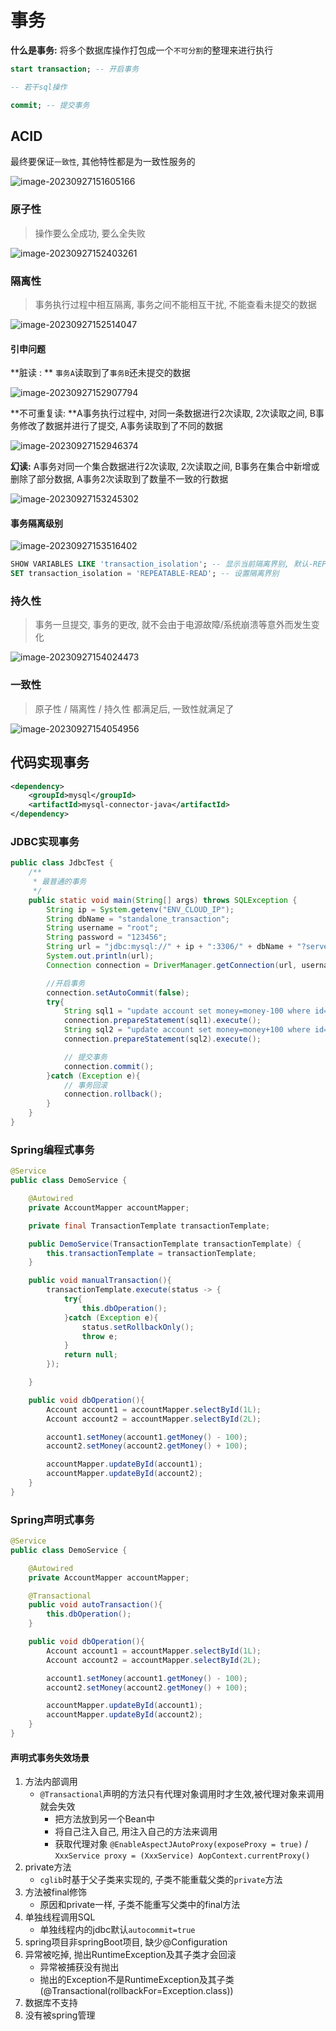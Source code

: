 # 事务

**什么是事务:** 将多个数据库操作打包成一个`不可分割`的整理来进行执行

```sql
start transaction; -- 开启事务

-- 若干sql操作

commit; -- 提交事务
```

## ACID

最终要保证`一致性`, 其他特性都是为一致性服务的

![image-20230927151605166](https://chenqf-blog-image.oss-cn-beijing.aliyuncs.com/images/image-20230927151605166.png)

### 原子性

> 操作要么全成功, 要么全失败

![image-20230927152403261](https://chenqf-blog-image.oss-cn-beijing.aliyuncs.com/images/image-20230927152403261.png)

### 隔离性

> 事务执行过程中相互隔离, 事务之间不能相互干扰, 不能查看未提交的数据

![image-20230927152514047](https://chenqf-blog-image.oss-cn-beijing.aliyuncs.com/images/image-20230927152514047.png)

#### 引申问题

**脏读 : ** `事务A`读取到了`事务B`还未提交的数据

![image-20230927152907794](https://chenqf-blog-image.oss-cn-beijing.aliyuncs.com/images/image-20230927152907794.png)

**不可重复读: **A事务执行过程中, 对同一条数据进行2次读取, 2次读取之间, B事务修改了数据并进行了提交, A事务读取到了不同的数据

![image-20230927152946374](https://chenqf-blog-image.oss-cn-beijing.aliyuncs.com/images/image-20230927152946374.png)

**幻读:** A事务对同一个集合数据进行2次读取, 2次读取之间, B事务在集合中新增或删除了部分数据, A事务2次读取到了数量不一致的行数据

![image-20230927153245302](https://chenqf-blog-image.oss-cn-beijing.aliyuncs.com/images/image-20230927153245302.png)

#### 事务隔离级别

![image-20230927153516402](https://chenqf-blog-image.oss-cn-beijing.aliyuncs.com/images/image-20230927153516402.png)

```sql
SHOW VARIABLES LIKE 'transaction_isolation'; -- 显示当前隔离界别, 默认-REPEATABLE-READ
SET transaction_isolation = 'REPEATABLE-READ'; -- 设置隔离界别
```

### 持久性

> 事务一旦提交, 事务的更改, 就不会由于电源故障/系统崩溃等意外而发生变化

![image-20230927154024473](https://chenqf-blog-image.oss-cn-beijing.aliyuncs.com/images/image-20230927154024473.png)

### 一致性

> 原子性 / 隔离性 / 持久性 都满足后,  一致性就满足了

![image-20230927154054956](https://chenqf-blog-image.oss-cn-beijing.aliyuncs.com/images/image-20230927154054956.png)

## 代码实现事务

```xml
<dependency>
    <groupId>mysql</groupId>
    <artifactId>mysql-connector-java</artifactId>
</dependency>
```

### JDBC实现事务

```java
public class JdbcTest {
    /**
     * 最普通的事务
     */
    public static void main(String[] args) throws SQLException {
        String ip = System.getenv("ENV_CLOUD_IP");
        String dbName = "standalone_transaction";
        String username = "root";
        String password = "123456";
        String url = "jdbc:mysql://" + ip + ":3306/" + dbName + "?serverTimezone=Asia/Shanghai&useUnicode=true&characterEncoding=utf-8";
        System.out.println(url);
        Connection connection = DriverManager.getConnection(url, username, password);

        //开启事务
        connection.setAutoCommit(false);
        try{
            String sql1 = "update account set money=money-100 where id=1";
            connection.prepareStatement(sql1).execute();
            String sql2 = "update account set money=money+100 where id=2";
            connection.prepareStatement(sql2).execute();

            // 提交事务
            connection.commit();
        }catch (Exception e){
            // 事务回滚
            connection.rollback();
        }
    }
}
```

### Spring编程式事务
```java
@Service
public class DemoService {

    @Autowired
    private AccountMapper accountMapper;

    private final TransactionTemplate transactionTemplate;

    public DemoService(TransactionTemplate transactionTemplate) {
        this.transactionTemplate = transactionTemplate;
    }

    public void manualTransaction(){
        transactionTemplate.execute(status -> {
            try{
                this.dbOperation();
            }catch (Exception e){
                status.setRollbackOnly();
                throw e;
            }
            return null;
        });

    }

    public void dbOperation(){
        Account account1 = accountMapper.selectById(1L);
        Account account2 = accountMapper.selectById(2L);

        account1.setMoney(account1.getMoney() - 100);
        account2.setMoney(account2.getMoney() + 100);

        accountMapper.updateById(account1);
        accountMapper.updateById(account2);
    }
}
```

### Spring声明式事务

```java
@Service
public class DemoService {

    @Autowired
    private AccountMapper accountMapper;

    @Transactional
    public void autoTransaction(){
        this.dbOperation();
    }

    public void dbOperation(){
        Account account1 = accountMapper.selectById(1L);
        Account account2 = accountMapper.selectById(2L);

        account1.setMoney(account1.getMoney() - 100);
        account2.setMoney(account2.getMoney() + 100);

        accountMapper.updateById(account1);
        accountMapper.updateById(account2);
    }
}
```

#### 声明式事务失效场景

1. 方法内部调用
    + `@Transactional`声明的方法只有代理对象调用时才生效,被代理对象来调用就会失效
        + 把方法放到另一个Bean中
        + 将自己注入自己, 用注入自己的方法来调用
        + 获取代理对象 `@EnableAspectJAutoProxy(exposeProxy = true)` / `XxxService proxy = (XxxService) AopContext.currentProxy()`
2. private方法
    + `cglib`时基于父子类来实现的, 子类不能重载父类的`private`方法
3. 方法被final修饰
    + 原因和private一样, 子类不能重写父类中的final方法
4. 单独线程调用SQL
    + 单独线程内的jdbc默认`autocommit=true`
5. spring项目非springBoot项目, 缺少@Configuration
6. 异常被吃掉, 抛出RuntimeException及其子类才会回滚
    + 异常被捕获没有抛出
    + 抛出的Exception不是RuntimeException及其子类 (@Transactional(rollbackFor=Exception.class))
7. 数据库不支持
8. 没有被spring管理